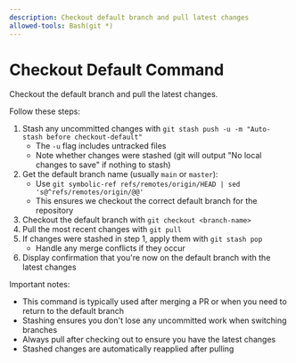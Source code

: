 ```yaml
---
description: Checkout default branch and pull latest changes
allowed-tools: Bash(git *)
---
```


# Checkout Default Command

Checkout the default branch and pull the latest changes.

Follow these steps:
1. Stash any uncommitted changes with `git stash push -u -m "Auto-stash before checkout-default"`
   - The `-u` flag includes untracked files
   - Note whether changes were stashed (git will output "No local changes to save" if nothing to stash)
2. Get the default branch name (usually `main` or `master`):
   - Use `git symbolic-ref refs/remotes/origin/HEAD | sed 's@^refs/remotes/origin/@@'`
   - This ensures we checkout the correct default branch for the repository
3. Checkout the default branch with `git checkout <branch-name>`
4. Pull the most recent changes with `git pull`
5. If changes were stashed in step 1, apply them with `git stash pop`
   - Handle any merge conflicts if they occur
6. Display confirmation that you're now on the default branch with the latest changes

Important notes:
- This command is typically used after merging a PR or when you need to return to the default branch
- Stashing ensures you don't lose any uncommitted work when switching branches
- Always pull after checking out to ensure you have the latest changes
- Stashed changes are automatically reapplied after pulling
